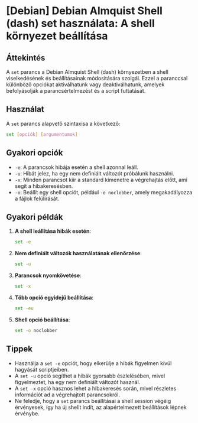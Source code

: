 # [Debian] Debian Almquist Shell (dash) set használata: A shell környezet beállítása

## Áttekintés
A `set` parancs a Debian Almquist Shell (dash) környezetben a shell viselkedésének és beállításainak módosítására szolgál. Ezzel a paranccsal különböző opciókat aktiválhatunk vagy deaktiválhatunk, amelyek befolyásolják a parancsértelmezést és a script futtatását.

## Használat
A `set` parancs alapvető szintaxisa a következő:

```sh
set [opciók] [argumentumok]
```

## Gyakori opciók
- `-e`: A parancsok hibája esetén a shell azonnal leáll.
- `-u`: Hibát jelez, ha egy nem definiált változót próbálunk használni.
- `-x`: Minden parancsot kiír a standard kimenetre a végrehajtás előtt, ami segít a hibakeresésben.
- `-o`: Beállít egy shell opciót, például `-o noclobber`, amely megakadályozza a fájlok felülírását.

## Gyakori példák
1. **A shell leállítása hibák esetén**:
   ```sh
   set -e
   ```

2. **Nem definiált változók használatának ellenőrzése**:
   ```sh
   set -u
   ```

3. **Parancsok nyomkövetése**:
   ```sh
   set -x
   ```

4. **Több opció egyidejű beállítása**:
   ```sh
   set -eu
   ```

5. **Shell opció beállítása**:
   ```sh
   set -o noclobber
   ```

## Tippek
- Használja a `set -e` opciót, hogy elkerülje a hibák figyelmen kívül hagyását scriptjeiben.
- A `set -u` opció segíthet a hibák gyorsabb észlelésében, mivel figyelmeztet, ha egy nem definiált változót használ.
- A `set -x` opció hasznos lehet a hibakeresés során, mivel részletes információt ad a végrehajtott parancsokról.
- Ne feledje, hogy a `set` parancs beállításai a shell session végéig érvényesek, így ha új shellt indít, az alapértelmezett beállítások lépnek érvénybe.